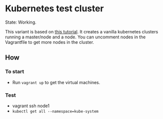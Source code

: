 # Kubernetes test cluster

State: Working.

This variant is based on [this tutorial](https://blog.alexellis.io/kubernetes-in-10-minutes/). It creates a vanilla kubernetes clusters running a master/node and a node. You can uncomment nodes in the Vagrantfile to get more nodes in the cluster.

## How

### To start

* Run `vagrant up` to get the virtual machines.

### Test

* vagrant ssh node1
* `kubectl get all --namespace=kube-system`

